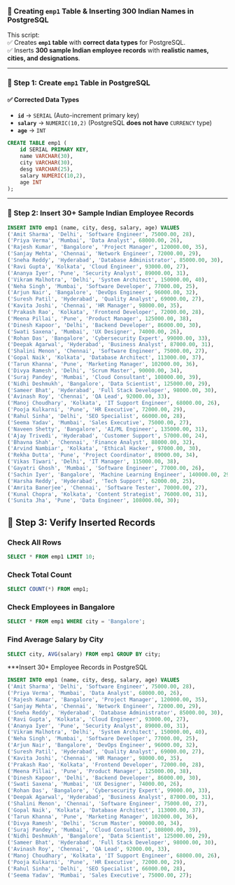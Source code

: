 ### **🔹 Creating `emp1` Table & Inserting 300 Indian Names in PostgreSQL**  
This script:  
✅ Creates **`emp1` table** with **correct data types** for PostgreSQL.  
✅ Inserts **300 sample Indian employee records** with **realistic names, cities, and designations**.  

---

### **📌 Step 1: Create `emp1` Table in PostgreSQL**
#### **✅ Corrected Data Types**  
- **`id`** → `SERIAL` (Auto-increment primary key)  
- **`salary`** → `NUMERIC(10,2)` (PostgreSQL **does not have** `CURRENCY` type)  
- **`age`** → `INT`  

```sql
CREATE TABLE emp1 (
    id SERIAL PRIMARY KEY,
    name VARCHAR(30),
    city VARCHAR(30),
    desg VARCHAR(25),
    salary NUMERIC(10,2),
    age INT
);
```

---

### **📌 Step 2: Insert 30+ Sample Indian Employee Records**
```sql
INSERT INTO emp1 (name, city, desg, salary, age) VALUES 
('Amit Sharma', 'Delhi', 'Software Engineer', 75000.00, 28),
('Priya Verma', 'Mumbai', 'Data Analyst', 68000.00, 26),
('Rajesh Kumar', 'Bangalore', 'Project Manager', 120000.00, 35),
('Sanjay Mehta', 'Chennai', 'Network Engineer', 72000.00, 29),
('Sneha Reddy', 'Hyderabad', 'Database Administrator', 85000.00, 30),
('Ravi Gupta', 'Kolkata', 'Cloud Engineer', 93000.00, 27),
('Ananya Iyer', 'Pune', 'Security Analyst', 89000.00, 31),
('Vikram Malhotra', 'Delhi', 'System Architect', 150000.00, 40),
('Neha Singh', 'Mumbai', 'Software Developer', 77000.00, 25),
('Arjun Nair', 'Bangalore', 'DevOps Engineer', 96000.00, 32),
('Suresh Patil', 'Hyderabad', 'Quality Analyst', 69000.00, 27),
('Kavita Joshi', 'Chennai', 'HR Manager', 98000.00, 35),
('Prakash Rao', 'Kolkata', 'Frontend Developer', 72000.00, 28),
('Meena Pillai', 'Pune', 'Product Manager', 125000.00, 38),
('Dinesh Kapoor', 'Delhi', 'Backend Developer', 86000.00, 30),
('Swati Saxena', 'Mumbai', 'UX Designer', 74000.00, 26),
('Rohan Das', 'Bangalore', 'Cybersecurity Expert', 99000.00, 33),
('Deepak Agarwal', 'Hyderabad', 'Business Analyst', 87000.00, 31),
('Shalini Menon', 'Chennai', 'Software Engineer', 75000.00, 27),
('Gopal Naik', 'Kolkata', 'Database Architect', 113000.00, 37),
('Tarun Khanna', 'Pune', 'Marketing Manager', 102000.00, 36),
('Divya Ramesh', 'Delhi', 'Scrum Master', 90000.00, 34),
('Suraj Pandey', 'Mumbai', 'Cloud Consultant', 108000.00, 39),
('Nidhi Deshmukh', 'Bangalore', 'Data Scientist', 125000.00, 29),
('Sameer Bhat', 'Hyderabad', 'Full Stack Developer', 98000.00, 30),
('Avinash Roy', 'Chennai', 'QA Lead', 92000.00, 33),
('Manoj Choudhary', 'Kolkata', 'IT Support Engineer', 68000.00, 26),
('Pooja Kulkarni', 'Pune', 'HR Executive', 72000.00, 29),
('Rahul Sinha', 'Delhi', 'SEO Specialist', 66000.00, 28),
('Seema Yadav', 'Mumbai', 'Sales Executive', 75000.00, 27),
('Naveen Shetty', 'Bangalore', 'AI/ML Engineer', 135000.00, 31),
('Ajay Trivedi', 'Hyderabad', 'Customer Support', 57000.00, 24),
('Bhavna Shah', 'Chennai', 'Finance Analyst', 88000.00, 32),
('Arvind Nambiar', 'Kolkata', 'Ethical Hacker', 97000.00, 30),
('Rekha Dutta', 'Pune', 'Project Coordinator', 89000.00, 34),
('Vikas Tiwari', 'Delhi', 'IT Manager', 115000.00, 38),
('Gayatri Ghosh', 'Mumbai', 'Software Engineer', 77000.00, 26),
('Sachin Iyer', 'Bangalore', 'Machine Learning Engineer', 140000.00, 29),
('Harsha Reddy', 'Hyderabad', 'Tech Support', 62000.00, 25),
('Amrita Banerjee', 'Chennai', 'Software Tester', 70000.00, 27),
('Kunal Chopra', 'Kolkata', 'Content Strategist', 76000.00, 31),
('Sunita Jha', 'Pune', 'Data Engineer', 108000.00, 30);
```

## **📌 Step 3: Verify Inserted Records**
### **Check All Rows**
```sql
SELECT * FROM emp1 LIMIT 10;
```
### **Check Total Count**
```sql
SELECT COUNT(*) FROM emp1;
```
### **Check Employees in Bangalore**
```sql
SELECT * FROM emp1 WHERE city = 'Bangalore';
```
### **Find Average Salary by City**
```sql
SELECT city, AVG(salary) FROM emp1 GROUP BY city;
```
***Insert 30+ Employee Records in PostgreSQL
```sql
INSERT INTO emp1 (name, city, desg, salary, age) VALUES
('Amit Sharma', 'Delhi', 'Software Engineer', 75000.00, 28),
('Priya Verma', 'Mumbai', 'Data Analyst', 68000.00, 26),
('Rajesh Kumar', 'Bangalore', 'Project Manager', 120000.00, 35),
('Sanjay Mehta', 'Chennai', 'Network Engineer', 72000.00, 29),
('Sneha Reddy', 'Hyderabad', 'Database Administrator', 85000.00, 30),
('Ravi Gupta', 'Kolkata', 'Cloud Engineer', 93000.00, 27),
('Ananya Iyer', 'Pune', 'Security Analyst', 89000.00, 31),
('Vikram Malhotra', 'Delhi', 'System Architect', 150000.00, 40),
('Neha Singh', 'Mumbai', 'Software Developer', 77000.00, 25),
('Arjun Nair', 'Bangalore', 'DevOps Engineer', 96000.00, 32),
('Suresh Patil', 'Hyderabad', 'Quality Analyst', 69000.00, 27),
('Kavita Joshi', 'Chennai', 'HR Manager', 98000.00, 35),
('Prakash Rao', 'Kolkata', 'Frontend Developer', 72000.00, 28),
('Meena Pillai', 'Pune', 'Product Manager', 125000.00, 38),
('Dinesh Kapoor', 'Delhi', 'Backend Developer', 86000.00, 30),
('Swati Saxena', 'Mumbai', 'UX Designer', 74000.00, 26),
('Rohan Das', 'Bangalore', 'Cybersecurity Expert', 99000.00, 33),
('Deepak Agarwal', 'Hyderabad', 'Business Analyst', 87000.00, 31),
('Shalini Menon', 'Chennai', 'Software Engineer', 75000.00, 27),
('Gopal Naik', 'Kolkata', 'Database Architect', 113000.00, 37),
('Tarun Khanna', 'Pune', 'Marketing Manager', 102000.00, 36),
('Divya Ramesh', 'Delhi', 'Scrum Master', 90000.00, 34),
('Suraj Pandey', 'Mumbai', 'Cloud Consultant', 108000.00, 39),
('Nidhi Deshmukh', 'Bangalore', 'Data Scientist', 125000.00, 29),
('Sameer Bhat', 'Hyderabad', 'Full Stack Developer', 98000.00, 30),
('Avinash Roy', 'Chennai', 'QA Lead', 92000.00, 33),
('Manoj Choudhary', 'Kolkata', 'IT Support Engineer', 68000.00, 26),
('Pooja Kulkarni', 'Pune', 'HR Executive', 72000.00, 29),
('Rahul Sinha', 'Delhi', 'SEO Specialist', 66000.00, 28),
('Seema Yadav', 'Mumbai', 'Sales Executive', 75000.00, 27);
```
